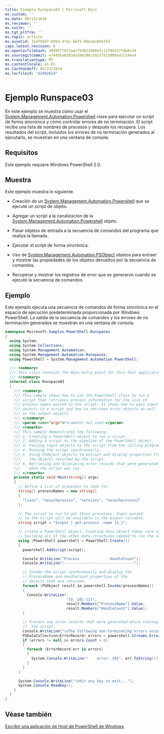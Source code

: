 ```yaml
---
title: Ejemplo Runspace03 | Microsoft Docs
ms.custom: ''
ms.date: 09/13/2016
ms.reviewer: ''
ms.suite: ''
ms.tgt_pltfrm: ''
ms.topic: article
ms.assetid: 31df99d7-6954-4fdc-b6f5-06ecba094f43
caps.latest.revision: 8
ms.openlocfilehash: 39495f7813aecf5d0210866fc11f94557fdb0cd9
ms.sourcegitcommit: e7445ba8203da304286c591ff513900ad1c244a4
ms.translationtype: MT
ms.contentlocale: es-ES
ms.lasthandoff: 04/23/2019
ms.locfileid: "62082624"
---
```

# <a name="runspace03-sample"></a>Ejemplo Runspace03

En este ejemplo se muestra cómo usar el [System.Management.Automation.Powershell](/dotnet/api/system.management.automation.powershell) clase para ejecutar un script de forma sincrónica y cómo controlar errores de no terminación. El script recibe una lista de nombres de procesos y después los recupera. Los resultados del script, incluidos los errores de no terminación generados al ejecutarlo, se muestran en una ventana de consola.

## <a name="requirements"></a>Requisitos

Este ejemplo requiere Windows PowerShell 2.0.

## <a name="demonstrates"></a>Muestra

Este ejemplo muestra lo siguiente.

- Creación de un [System.Management.Automation.Powershell](/dotnet/api/system.management.automation.powershell) que se ejecute un script de objeto.

- Agregar un script a la canalización de la [System.Management.Automation.Powershell](/dotnet/api/system.management.automation.powershell) objeto.

- Pasar objetos de entrada a la secuencia de comandos del programa que realiza la llamada.

- Ejecutar el script de forma sincrónica.

- Uso de [System.Management.Automation.PSObject](/dotnet/api/System.Management.Automation.PSObject) objetos para extraer y mostrar las propiedades de los objetos devueltos por la secuencia de comandos.

- Recuperar y mostrar los registros de error que se generaron cuando se ejecutó la secuencia de comandos.

## <a name="example"></a>Ejemplo

Este ejemplo ejecuta una secuencia de comandos de forma sincrónica en el espacio de ejecución predeterminada proporcionada por Windows PowerShell. La salida de la secuencia de comandos y los errores de no terminación generados se muestran en una ventana de consola.

```csharp
namespace Microsoft.Samples.PowerShell.Runspaces
{
  using System;
  using System.Collections;
  using System.Management.Automation;
  using System.Management.Automation.Runspaces;
  using PowerShell = System.Management.Automation.PowerShell;

  /// <summary>
  /// This class contains the Main entry point for this host application.
  /// </summary>
  internal class Runspace03
  {
    /// <summary>
    /// This sample shows how to use the PowerShell class to run a
    /// script that retrieves process information for the list of
    /// process names passed to the script. It shows how to pass input
    /// objects to a script and how to retrieve error objects as well
    /// as the output objects.
    /// </summary>
    /// <param name="args">Parameter not used.</param>
    /// <remarks>
    /// This sample demonstrates the following:
    /// 1. Creating a PowerSHell object to run a script.
    /// 2. Adding a script to the pipeline of the PowerShell object.
    /// 3. Passing input objects to the script from the calling program.
    /// 4. Running the script synchronously.
    /// 5. Using PSObject objects to extract and display properties from
    ///    the objects returned by the script.
    /// 6. Retrieving and displaying error records that were generated
    ///    when the script was run.
    /// </remarks>
    private static void Main(string[] args)
    {
      // Define a list of processes to look for.
      string[] processNames = new string[]
      {
        "lsass", "nosuchprocess", "services", "nosuchprocess2"
      };

      // The script to run to get these processes. Input passed
      // to the script will be available in the $input variable.
      string script = "$input | get-process -name {$_}";

      // Create a PowerShell object. Creating this object takes care of
      // building all of the other data structures needed to run the script.
      using (PowerShell powershell = PowerShell.Create())
      {
        powershell.AddScript(script);

        Console.WriteLine("Process              HandleCount");
        Console.WriteLine("--------------------------------");

        // Invoke the script synchronously and display the
        // ProcessName and HandleCount properties of the
        // objects that are returned.
        foreach (PSObject result in powershell.Invoke(processNames))
        {
          Console.WriteLine(
                            "{0,-20} {1}",
                            result.Members["ProcessName"].Value,
                            result.Members["HandleCount"].Value);
        }

        // Process any error records that were generated while running
        //  the script.
        Console.WriteLine("\nThe following non-terminating errors occurred:\n");
        PSDataCollection<ErrorRecord> errors = powershell.Streams.Error;
        if (errors != null && errors.Count > 0)
        {
          foreach (ErrorRecord err in errors)
          {
            System.Console.WriteLine("    error: {0}", err.ToString());
          }
        }
      }

      System.Console.WriteLine("\nHit any key to exit...");
      System.Console.ReadKey();
    }
  }
}
```

## <a name="see-also"></a>Véase también

[Escribir una aplicación de Host de PowerShell de Windows](./writing-a-windows-powershell-host-application.md)